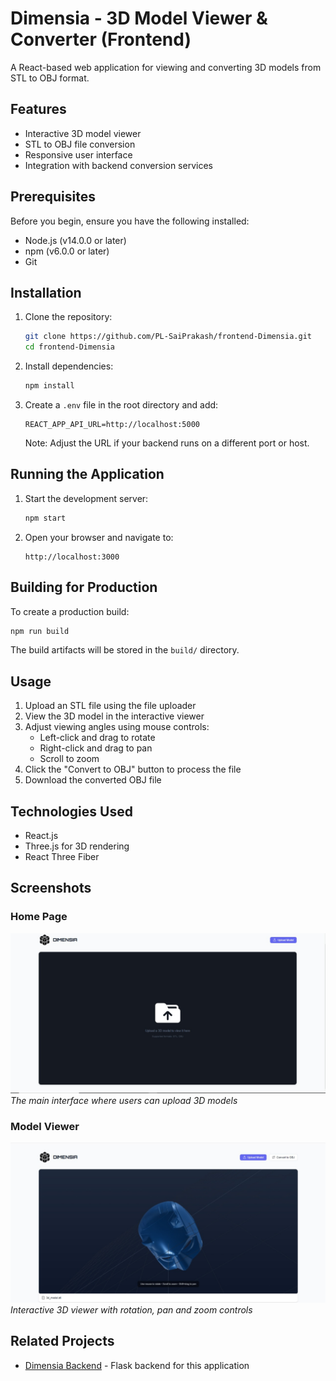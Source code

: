 # Dimensia - 3D Model Viewer & Converter (Frontend)

A React-based web application for viewing and converting 3D models from STL to OBJ format.

## Features

- Interactive 3D model viewer
- STL to OBJ file conversion
- Responsive user interface
- Integration with backend conversion services

## Prerequisites

Before you begin, ensure you have the following installed:
- Node.js (v14.0.0 or later)
- npm (v6.0.0 or later)
- Git

## Installation

1. Clone the repository:
   ```bash
   git clone https://github.com/PL-SaiPrakash/frontend-Dimensia.git
   cd frontend-Dimensia
   ```

2. Install dependencies:
   ```bash
   npm install
   ```

3. Create a `.env` file in the root directory and add:
   ```
   REACT_APP_API_URL=http://localhost:5000
   ```
   Note: Adjust the URL if your backend runs on a different port or host.

## Running the Application

1. Start the development server:
   ```bash
   npm start
   ```

2. Open your browser and navigate to:
   ```
   http://localhost:3000
   ```

## Building for Production

To create a production build:

```bash
npm run build
```

The build artifacts will be stored in the `build/` directory.

## Usage

1. Upload an STL file using the file uploader
2. View the 3D model in the interactive viewer
3. Adjust viewing angles using mouse controls:
   - Left-click and drag to rotate
   - Right-click and drag to pan
   - Scroll to zoom
4. Click the "Convert to OBJ" button to process the file
5. Download the converted OBJ file

## Technologies Used

- React.js
- Three.js for 3D rendering
- React Three Fiber

## Screenshots

### Home Page
![Home Page](./UI/Home.jpg)
*The main interface where users can upload 3D models*

### Model Viewer
![Model Viewer](./UI/Model%20Viewer.jpg)
*Interactive 3D viewer with rotation, pan and zoom controls*

## Related Projects

- [Dimensia Backend](https://github.com/PL-SaiPrakash/backend-Dimensia) - Flask backend for this application
